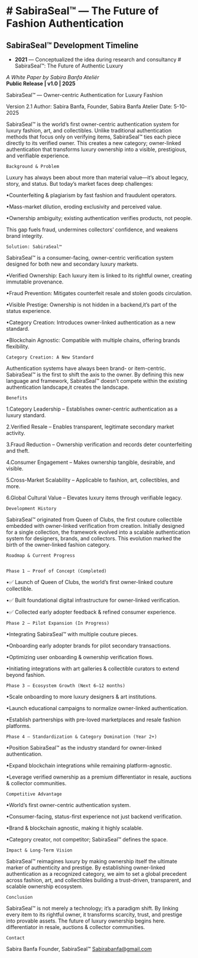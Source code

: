 # # SabiraSeal™ — The Future of Fashion Authentication
## SabiraSeal™ Development Timeline

- **2021** — Conceptualized the idea during research and  consultancy # SabiraSeal™: The Future of Authentic Luxury  

*A White Paper by Sabira Banfa Ateliér*  
**Public Release | v1.0 | 2025**


SabiraSeal™ — Owner-centric Authentication for Luxury Fashion 

Version 2.1
Author: Sabira Banfa, Founder, Sabira Banfa Atelier
Date: 5-10-2025

SabiraSeal™ is the world’s first owner-centric authentication system for luxury fashion, art, and collectibles. Unlike traditional authentication methods that focus only on verifying items, SabiraSeal™ ties each piece directly to its verified owner. This creates a new category; owner-linked authentication that transforms luxury ownership into a visible, prestigious, and verifiable experience.


	Background & Problem

Luxury has always been about more than material value—it’s about legacy, story, and status. But today’s market faces deep challenges:

•Counterfeiting & plagiarism by fast fashion and fraudulent operators.

•Mass-market dilution, eroding exclusivity and perceived value.

•Ownership ambiguity; existing authentication verifies products, not people.

This gap fuels fraud, undermines collectors’ confidence, and weakens brand integrity.


	Solution: SabiraSeal™

SabiraSeal™ is a consumer-facing, owner-centric verification system designed for both new and secondary luxury markets.
	
•Verified Ownership: Each luxury item is linked to its rightful owner, creating immutable provenance.
	
•Fraud Prevention: Mitigates counterfeit resale and stolen goods circulation.

•Visible Prestige: Ownership is not hidden in a backend,it’s part of the status experience.

•Category Creation: Introduces owner-linked authentication as a new standard.

•Blockchain Agnostic: Compatible with multiple chains, offering brands flexibility.


	Category Creation: A New Standard

Authentication systems have always been brand- or item-centric. SabiraSeal™ is the first to shift the axis to the owner. By defining this new language and framework, SabiraSeal™ doesn’t compete within the existing authentication landscape,it creates the landscape.


	Benefits

1.Category Leadership – Establishes owner-centric authentication as a luxury standard.

2.Verified Resale – Enables transparent, legitimate secondary market activity.

3.Fraud Reduction – Ownership verification and records deter counterfeiting and theft.

4.Consumer Engagement – Makes ownership tangible, desirable, and visible.

5.Cross-Market Scalability – Applicable to fashion, art, collectibles, and more.

6.Global Cultural Value – Elevates luxury items through verifiable legacy.


	Development History

SabiraSeal™ originated from Queen of Clubs, the first couture collectible embedded with owner-linked verification from creation. Initially designed for a single collection, the framework evolved into a scalable authentication system for designers, brands, and collectors. This evolution marked the birth of the owner-linked fashion category.


	Roadmap & Current Progress


	Phase 1 – Proof of Concept (Completed)

•✅ Launch of Queen of Clubs, the world’s first owner-linked couture collectible.

•✅ Built foundational digital infrastructure for owner-linked verification.

•✅ Collected early adopter feedback & refined consumer experience.


	Phase 2 – Pilot Expansion (In Progress)

•Integrating SabiraSeal™ with multiple couture pieces.

•Onboarding early adopter brands for pilot secondary transactions.

•Optimizing user onboarding & ownership verification flows.

•Initiating integrations with art galleries & collectible curators to extend beyond fashion.


	Phase 3 – Ecosystem Growth (Next 6–12 months)

•Scale onboarding to more luxury designers & art institutions.

•Launch educational campaigns to normalize owner-linked authentication.

•Establish partnerships with pre-loved marketplaces and resale fashion platforms.


	Phase 4 – Standardization & Category Domination (Year 2+)

•Position SabiraSeal™ as the industry standard for owner-linked authentication.

•Expand blockchain integrations while remaining platform-agnostic.

•Leverage verified ownership as a premium differentiator in resale, auctions & collector communities.


	Competitive Advantage

•World’s first owner-centric authentication system.

•Consumer-facing, status-first experience not just backend verification.

•Brand & blockchain agnostic, making it highly scalable.

•Category creator, not competitor; SabiraSeal™ defines the space.


	Impact & Long-Term Vision

SabiraSeal™ reimagines luxury by making ownership itself the ultimate marker of authenticity and prestige. By establishing owner-linked authentication as a recognized category, we aim to set a global precedent across fashion, art, and collectibles building a trust-driven, transparent, and scalable ownership ecosystem.


	Conclusion

SabiraSeal™ is not merely a technology; it’s a paradigm shift. By linking every item to its rightful owner, it transforms scarcity, trust, and prestige into provable assets. The future of luxury ownership begins here.
 differentiator in resale, auctions & collector communities.


	Contact

Sabira Banfa
Founder, SabiraSeal™
Sabirabanfa@gmail.com

